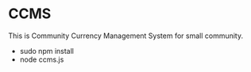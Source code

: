 CCMS
====

This is Community Currency Management System for small community.



- sudo npm install
- node ccms.js
